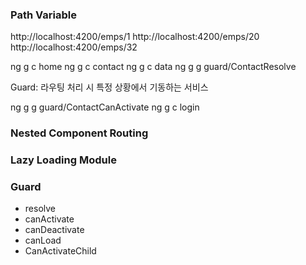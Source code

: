 ### Path Variable

http://localhost:4200/emps/1
http://localhost:4200/emps/20
http://localhost:4200/emps/32

ng g c home
ng g c contact
ng g c data
ng g g guard/ContactResolve

Guard: 라우팅 처리 시 특정 상황에서 기동하는 서비스

ng g g guard/ContactCanActivate
ng g c login

### Nested Component Routing

### Lazy Loading Module

### Guard
* resolve
* canActivate
* canDeactivate
* canLoad
* CanActivateChild
